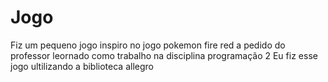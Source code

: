 # Jogo
Fiz um pequeno jogo inspiro no jogo pokemon fire red a pedido do professor leornado como trabalho na disciplina programação 2
Eu fiz esse jogo ultilizando a biblioteca allegro
